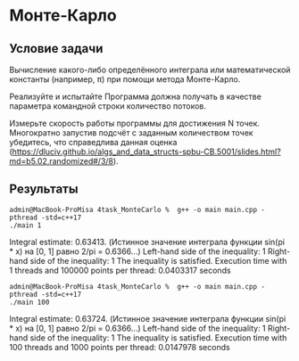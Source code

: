 
# Монте-Карло

## Условие задачи
Вычисление какого-либо определённого интеграла или математической константы (например, π) при помощи метода Монте-Карло.

Реализуйте и испытайте
Программа должна получать в качестве параметра командной строки количество потоков.

Измерьте скорость работы программы для достижения N точек.
Многократно запустив подсчёт с заданным количеством точек убедитесь, что справедлива данная оценка (https://dluciv.github.io/algs_and_data_structs-spbu-CB.5001/slides.html?md=b5.02.randomized#/3/8).

## Результаты
```
admin@MacBook-ProMisa 4task_MonteCarlo %  g++ -o main main.cpp -pthread -std=c++17
./main 1
```
Integral estimate: 0.63413. (Истинное значение интеграла функции sin(pi * x) на [0, 1] равно 2/pi = 0.6366...)
Left-hand side of the inequality: 1
Right-hand side of the inequality: 1
The inequality is satisfied.
Execution time with 1 threads and 100000 points per thread: 0.0403317 seconds

```
admin@MacBook-ProMisa 4task_MonteCarlo %  g++ -o main main.cpp -pthread -std=c++17
./main 100
```
Integral estimate: 0.63724. (Истинное значение интеграла функции sin(pi * x) на [0, 1] равно 2/pi = 0.6366...)
Left-hand side of the inequality: 1
Right-hand side of the inequality: 1
The inequality is satisfied.
Execution time with 100 threads and 1000 points per thread: 0.0147978 seconds
